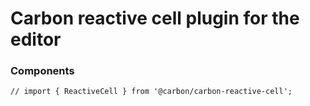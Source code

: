 # Carbon reactive cell plugin for the editor

### Components
```tsx
// import { ReactiveCell } from '@carbon/carbon-reactive-cell';
```
